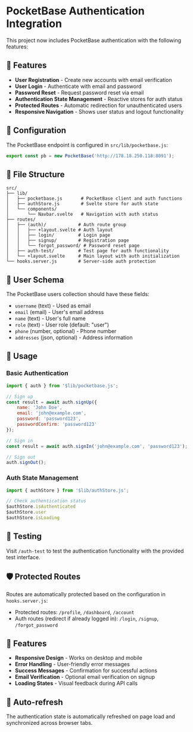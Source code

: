 # PocketBase Authentication Integration

This project now includes PocketBase authentication with the following features:

## 🚀 Features

- **User Registration** - Create new accounts with email verification
- **User Login** - Authenticate with email and password
- **Password Reset** - Request password reset via email
- **Authentication State Management** - Reactive stores for auth status
- **Protected Routes** - Automatic redirection for unauthenticated users
- **Responsive Navigation** - Shows user status and logout functionality

## 🔧 Configuration

The PocketBase endpoint is configured in `src/lib/pocketbase.js`:
```javascript
export const pb = new PocketBase('http://178.18.250.118:8091');
```

## 📁 File Structure

```
src/
├── lib/
│   ├── pocketbase.js       # PocketBase client and auth functions
│   ├── authStore.js        # Svelte store for auth state
│   └── components/
│       └── Navbar.svelte   # Navigation with auth status
├── routes/
│   ├── (auth)/            # Auth route group
│   │   ├── +layout.svelte # Auth layout
│   │   ├── login/         # Login page
│   │   ├── signup/        # Registration page
│   │   └── forgot_password/ # Password reset page
│   ├── auth-test/         # Test page for auth functionality
│   └── +layout.svelte     # Main layout with auth initialization
└── hooks.server.js        # Server-side auth protection
```

## 🔑 User Schema

The PocketBase users collection should have these fields:
- `username` (text) - Used as email
- `email` (email) - User's email address
- `name` (text) - User's full name
- `role` (text) - User role (default: "user")
- `phone` (number, optional) - Phone number
- `addresses` (json, optional) - Address information

## 🎯 Usage

### Basic Authentication
```javascript
import { auth } from '$lib/pocketbase.js';

// Sign up
const result = await auth.signUp({
    name: 'John Doe',
    email: 'john@example.com',
    password: 'password123',
    passwordConfirm: 'password123'
});

// Sign in
const result = await auth.signIn('john@example.com', 'password123');

// Sign out
auth.signOut();
```

### Auth State Management
```javascript
import { authStore } from '$lib/authStore.js';

// Check authentication status
$authStore.isAuthenticated
$authStore.user
$authStore.isLoading
```

## 🧪 Testing

Visit `/auth-test` to test the authentication functionality with the provided test interface.

## 🛡️ Protected Routes

Routes are automatically protected based on the configuration in `hooks.server.js`:
- Protected routes: `/profile`, `/dashboard`, `/account`
- Auth routes (redirect if already logged in): `/login`, `/signup`, `/forgot_password`

## 📱 Features

- **Responsive Design** - Works on desktop and mobile
- **Error Handling** - User-friendly error messages
- **Success Messages** - Confirmation for successful actions
- **Email Verification** - Optional email verification on signup
- **Loading States** - Visual feedback during API calls

## 🔄 Auto-refresh

The authentication state is automatically refreshed on page load and synchronized across browser tabs.
